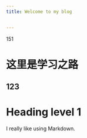 ```yaml
---
title: Welcome to my blog


---
```

151
# 这里是学习之路
## 123

# Heading level 1
<p>I really like using Markdown.</p>
